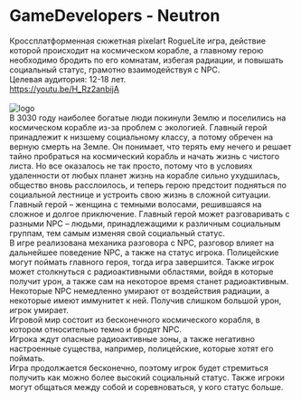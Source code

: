 # GameDevelopers - Neutron
Кроссплатформенная сюжетная pixelart RogueLite игра, действие которой происходит на космическом корабле, а главному герою необходимо бродить по его комнатам, избегая радиации, и повышать социальный статус, грамотно взаимодействуя с NPC.<br>
Целевая аудитория: 12-18 лет.<br>
https://youtu.be/H_Rz2anbijA<br><br>
![logo](https://user-images.githubusercontent.com/61984103/147385822-cdaf3aab-937f-475a-8a78-8073c3daf3d7.png)<br>
В 3030 году наиболее богатые люди покинули Землю и поселились на космическом корабле из-за проблем с экологией. Главный герой принадлежит к низшему социальному классу, а потому обречен на верную смерть на Земле. Он понимает, что терять ему нечего и решает тайно пробраться на космический корабль и начать жизнь с чистого листа. Но все оказалось не так просто, потому что в условиях удаленности от любых планет жизнь на корабле сильно ухудшилась, общество вновь расслоилось, и теперь герою предстоит подняться по социальной лестнице и устроить свою жизнь в сложной ситуации.<br>
Главный герой – женщина с темными волосами, решившаяся на сложное и долгое приключение. Главный герой может разговаривать с разными NPC – людьми, принадлежащими к различным социальным группам, тем самым изменяя свой социальный статус.<br>
В игре реализована механика разговора с NPC, разговор влияет на дальнейшее поведение NPC, а также на статус игрока. Полицейские могут поймать главного героя, тогда игра завершится. Также игрок может столкнуться с радиоактивными областями, войдя в которые получит урон, а также сам на некоторое время станет радиоактивным. Некоторые NPC немедленно умирают от воздействия радиации, а некоторые имеют иммунитет к ней. Получив слишком большой урон, игрок умирает.<br>
Игровой мир состоит из бесконечного космического корабля, в котором относительно темно и бродят NPC.<br>
Игрока ждут опасные радиоактивные зоны, а также негативно настроенные существа, например, полицейские, которые хотят его поймать.<br>
Игра продолжается бесконечно, поэтому игрок будет стремиться получить как можно более высокий социальный статус. Также игроки могут общаться между собой и соревноваться, у кого статус больше.<br>
